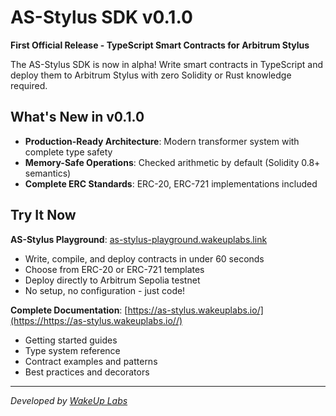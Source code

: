 # AS-Stylus SDK v0.1.0

**First Official Release - TypeScript Smart Contracts for Arbitrum Stylus**

The AS-Stylus SDK is now in alpha! Write smart contracts in TypeScript and deploy them to Arbitrum Stylus with zero Solidity or Rust knowledge required.

## What's New in v0.1.0

- **Production-Ready Architecture**: Modern transformer system with complete type safety
- **Memory-Safe Operations**: Checked arithmetic by default (Solidity 0.8+ semantics)
- **Complete ERC Standards**: ERC-20, ERC-721 implementations included

## Try It Now

**AS-Stylus Playground**: [as-stylus-playground.wakeuplabs.link](https://as-stylus-playground.wakeuplabs.link/)

- Write, compile, and deploy contracts in under 60 seconds
- Choose from ERC-20 or ERC-721 templates
- Deploy directly to Arbitrum Sepolia testnet
- No setup, no configuration - just code!

**Complete Documentation**: [https://as-stylus.wakeuplabs.io/](https://https://as-stylus.wakeuplabs.io//)

- Getting started guides
- Type system reference
- Contract examples and patterns
- Best practices and decorators

---

_Developed by [WakeUp Labs](https://wakeuplabs.com)_
